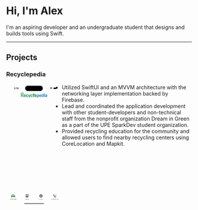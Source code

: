 # Hi, I'm Alex

I'm an aspiring developer and an undergraduate student that designs and builds tools using Swift.

---

## Projects

### Recyclepedia

<img align="left" height=auto width=30% padding-left=10px src="recyclepedia/1.gif">

* Utilized SwiftUl and an MVVM architecture with the networking layer implementation backed by Firebase.
* Lead and coordinated the application development with other student-developers and non-technical staff from the nonprofit organization Dream in Green as a part of the UPE SparkDev student organization.
* Provided recycling education for the community and allowed users to find nearby recycling centers using CoreLocation and Mapkit.
